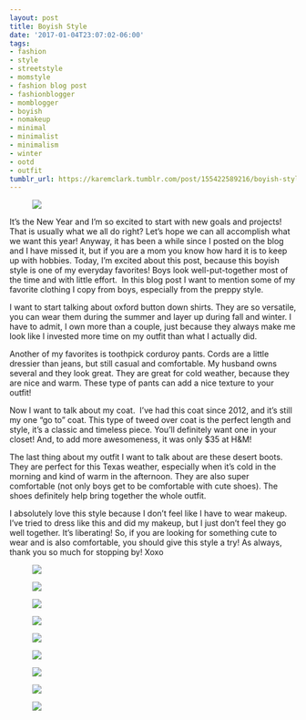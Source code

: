 ```yaml
---
layout: post
title: Boyish Style
date: '2017-01-04T23:07:02-06:00'
tags:
- fashion
- style
- streetstyle
- momstyle
- fashion blog post
- fashionblogger
- momblogger
- boyish
- nomakeup
- minimal
- minimalist
- minimalism
- winter
- ootd
- outfit
tumblr_url: https://karemclark.tumblr.com/post/155422589216/boyish-style
---
```

<figure class="tmblr-full" data-orig-height="1968" data-orig-width="2257"><img src="https://64.media.tumblr.com/a51585db82a91caa52aa094c6f3eb045/tumblr_inline_ojaj51nHiT1t4qra9_540.jpg" data-orig-height="1968" data-orig-width="2257"></figure>

It’s the New Year and I’m so excited to start with new goals and projects! That is usually what we all do right? Let’s hope we can all accomplish what we want this year! Anyway, it has been a while since I posted on the blog and I have missed it, but if you are a mom you know how hard it is to keep up with hobbies. Today, I’m excited about this post, because this boyish style is one of my everyday favorites! Boys look well-put-together most of the time and with little effort. &nbsp;In this blog post I want to mention some of my favorite clothing I copy from boys, especially from the preppy style.

I want to start talking about oxford button down shirts. They are so versatile, you can wear them during the summer and layer up during fall and winter. I have to admit, I own more than a couple, just because they always make me look like I invested more time on my outfit than what I actually did.

Another of my favorites is toothpick corduroy pants. Cords are a little dressier than jeans, but still casual and comfortable. My husband owns several and they look great. They are great for cold weather, because they are nice and warm. These type of pants can add a nice texture to your outfit!

Now I want to talk about my coat. &nbsp;I’ve had this coat since 2012, and it’s still my one “go to” coat. This type of tweed over coat is the perfect length and style, it’s a classic and timeless piece. You’ll definitely want one in your closet! And, to add more awesomeness, it was only $35 at H&M!

The last thing about my outfit I want to talk about are these desert boots. They are perfect for this Texas weather, especially when it’s cold in the morning and kind of warm in the afternoon. They are also super comfortable (not only boys get to be comfortable with cute shoes). The shoes definitely help bring together the whole outfit.

I absolutely love this style because I don’t feel like I have to wear makeup. I’ve tried to dress like this and did my makeup, but I just don’t feel they go well together. It’s liberating! So, if you are looking for something cute to wear and is also comfortable, you should give this style a try! As always, thank you so much for stopping by! Xoxo

<figure class="tmblr-full" data-orig-height="2212" data-orig-width="1434"><img src="https://64.media.tumblr.com/7590ecf1a35be1e997d24a95bbd6ae6d/tumblr_inline_ojaj4oZWjk1t4qra9_540.jpg" data-orig-height="2212" data-orig-width="1434"></figure><figure class="tmblr-full" data-orig-height="1018" data-orig-width="1395"><img src="https://64.media.tumblr.com/acf7a63599f0dfb208f42747434fc4e7/tumblr_inline_ojaj4ncp2P1t4qra9_540.jpg" data-orig-height="1018" data-orig-width="1395"></figure><figure class="tmblr-full" data-orig-height="1958" data-orig-width="2198"><img src="https://64.media.tumblr.com/ae80e7ba61b149aebefa80feeafcd77a/tumblr_inline_ojaj4tzehq1t4qra9_540.jpg" data-orig-height="1958" data-orig-width="2198"></figure><figure class="tmblr-full" data-orig-height="1753" data-orig-width="2347"><img src="https://64.media.tumblr.com/09320bfa2c923620c2aa6e4edc4e4e53/tumblr_inline_ojaj55mZR51t4qra9_540.jpg" data-orig-height="1753" data-orig-width="2347"></figure><figure class="tmblr-full" data-orig-height="2023" data-orig-width="1958"><img src="https://64.media.tumblr.com/8dd3d3e3e1e1200ae1491c04954e2eca/tumblr_inline_ojaj4y3hgu1t4qra9_540.jpg" data-orig-height="2023" data-orig-width="1958"></figure><figure class="tmblr-full" data-orig-height="1698" data-orig-width="1813"><img src="https://64.media.tumblr.com/de4432eb3c3df2e21e4dc0abf3e55efa/tumblr_inline_ojaj4rfbwO1t4qra9_540.jpg" data-orig-height="1698" data-orig-width="1813"></figure><figure class="tmblr-full" data-orig-height="2153" data-orig-width="2103"><img src="https://64.media.tumblr.com/32d0c70b08258fc168f92265da7d067f/tumblr_inline_ojaj4vPPy61t4qra9_540.jpg" data-orig-height="2153" data-orig-width="2103"></figure><figure class="tmblr-full" data-orig-height="2212" data-orig-width="3318"><img src="https://64.media.tumblr.com/23f896325ff1b66477312b99c702f837/tumblr_inline_ojaj4xX3Fw1t4qra9_540.jpg" data-orig-height="2212" data-orig-width="3318"></figure><figure class="tmblr-full" data-orig-height="2212" data-orig-width="2447"><img src="https://64.media.tumblr.com/1b05dd2b4c79b9e98695c4bb10eb8242/tumblr_inline_ojaj530HHD1t4qra9_540.jpg" data-orig-height="2212" data-orig-width="2447"></figure>
